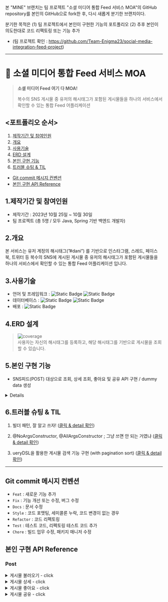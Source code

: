 본 "MINE" 브랜치는 팀 프로젝트 "소셜 미디어 통합 Feed 서비스 MOA"의 GitHub repository를 본인의 GitHub으로 fork한 후, 다시 새롭게 분기한 브랜치이다.
  
분기한 목적은 (1) 팀 프로젝트에서 본인이 구현한 기능의 포트폴리오 (2) 추후 본인이 의도한대로 코드 리팩토링 또는 기능 추가
  
* (팀 프로젝트 확인 : https://github.com/Team-Enigma23/social-media-integration-feed-project)
  
---
  
# :pushpin: 소셜 미디어 통합 Feed 서비스 MOA
> **소셜 미디어 Feed 여기 다 MOA!** 
> 
> 복수의 SNS 게시물 중 유저의 해시태그가 포함된 게시물들을 하나의 서비스에서 확인할 수 있는 통합 Feed 어플리케이션
  
## <포트폴리오 순서>
1. [제작기간 및 참여인원](#1제작기간-및-참여인원) 
2. [개요](#2개요)  
3. [사용기술](#3사용기술)  
4. [ERD 설계](#4erd-설계)
5. [본인 구현 기능](#5본인-구현-기능)
6. [트러블 슈팅 & TIL](#6트러블-슈팅--til)
  
- [Git commit 메시지 컨벤션](#Git-commit-메시지-컨벤션)
- [본인 구현 API Reference](#본인-구현-api-reference)
  
## 1.제작기간 및 참여인원
- 제작기간 : 2023년 10월 25일 ~ 10월 30일
- 팀 프로젝트 (총 5명 / 모두 Java, Spring 기반 백엔드 개발자)
  
## 2.개요
  
본 서비스는 유저 계정의 해시태그(”#dani”) 를 기반으로 인스타그램, 스레드, 페이스북, 트위터 등 복수의 SNS에 게시된 게시물 중 유저의 해시태그가 포함된 게시물들을 하나의 서비스에서 확인할 수 있는 통합 Feed 어플리케이션 입니다.
  
## 3.사용기술
- 언어 및 프레임워크 : ![Static Badge](https://img.shields.io/badge/Java-17-F58232) ![Static Badge](https://img.shields.io/badge/Spring_boot-3.0.12-6CB52C)<br/>
- 데이터베이스 : ![Static Badge](https://img.shields.io/badge/h2-2.1.214-1021FF) ![Static Badge](https://img.shields.io/badge/Spring_Data_JPA-3.1.1-80E96E)<br/>
- 배포 : ![Static Badge](https://img.shields.io/badge/Gradle-8.3-02303A) <br/>
  
## 4.ERD 설계
> ![coverage](src/main/resources/static/img/table.png) <br/>
사용자는 자신의 해시태그를 등록하고, 해당 해시태그를 기반으로 게시물을 조회할 수 있습니다.
    
## 5.본인 구현 기능

- SNS피드(POST) 대상으로 조회, 상세 조회, 좋아요 및 공유 API 구현 / dummy data 생성
  
<details>

1. 게시글 리스트 조회  
   - **`:hashtag`** 매개변수에 따라 **`Post`** 엔티티에서 게시물을 검색
       - Querydsl 활용하여 검색어를 포함한 모든 게시글을 검색 후, 검색 결과를 offset 방식의 pagination 및 최신순(생성일자 기준)으로 노출
   - 검색한 결과에 Pagination 및 Sort 적용
       - offset 방식의 pagination 구현, 최신순(생성일자 기준)으로 정렬
  
  
2. 개별 게시글 상세 조회
  
  
3. 개별 게시글에 대한 좋아요/공유 (생성)
   - SNS게시물에 대한 좋아요/공유가 발생했을 경우 본 서비스에서 자동적으로 이를 인지하는 것이 자연스러우나, 프로젝트의 조건에 따라 임의로 좋아요/공유를 생성시켰음.
   - 따라서 API 실행 시 좋아요/공유 수를 +1하면서 해당 피드들을 호출하도록 구현 (실제 호출되지는 않음)
  
  
4. 구현한 API의 정상 작동여부를 간편하게 테스트하기 위한 dummy data (dummy Post) 구현
   - ApplicationRunner 인터페이스를 구현한 DummyDataLoader 클래스, dummy로 생성되어야 할 객체(Post)의 정보들을 입력한 DummyDataService 클래스를 통해 2개의 hastTag, 20개의 post, 8개의 postHashtag가 서버 구동과 동시에 생성됨
</details>
  
  
## 6.트러블 슈팅 & TIL

1. 빌더 패턴, 잘 알고 쓰자! (<a href="https://github.com/upqnu/social-media-integration-feed-project/wiki/%EB%B9%8C%EB%8D%94%20%ED%8C%A8%ED%84%B4,%20%EC%9E%98%20%EC%95%8C%EA%B3%A0%20%EC%93%B0%EC%9E%90!">클릭 & detail 확인</a>)
  
2. @NoArgsConstructor, @AllArgsConstructor ; 그냥 쓰면 안 되는 거였냐 (<a href="https://github.com/upqnu/social-media-integration-feed-project/wiki/@NoArgsConstructor,%20@AllArgsConstructor%20;%20%EA%B7%B8%EB%83%A5%20%EC%93%B0%EB%A9%B4%20%EC%95%88%20%EB%90%98%EB%8A%94%20%EA%B1%B0%EC%98%80%EB%83%90?%20%E2%80%A6">클릭 & detail 확인</a>)
    
3. ueryDSL을 활용한 게시물 검색 기능 구현 (with pagination sort) (<a href="https://github.com/upqnu/social-media-integration-feed-project/wiki/QueryDSL%EC%9D%84%20%ED%99%9C%EC%9A%A9%ED%95%9C%20%EA%B2%8C%EC%8B%9C%EB%AC%BC%20%EA%B2%80%EC%83%89%20%EA%B8%B0%EB%8A%A5%20%EA%B5%AC%ED%98%84%20%20(with%20pagination%20+%20sort)">클릭 & detail 확인</a>)


  
---
  
## Git commit 메시지 컨벤션
- `Feat` : 새로운 기능 추가
- `Fix` : 기능 개선 또는 수정, 버그 수정
- `Docs` : 문서 수정
- `Style` : 코드 포맷팅, 세미콜론 누락, 코드 변경이 없는 경우
- `Refactor` : 코드 리펙토링
- `Test` : 테스트 코드, 리펙토링 테스트 코드 추가
- `Chore` : 빌드 업무 수정, 패키지 매니저 수정
  
## 본인 구현 API Reference
  
### Post
<details>
<summary> 게시물 불러오기 - click</summary>

#### Request
```javascript
  GET /posts
```

| Parameter    | Type     | Description                                |
|:-------------|:---------|:-------------------------------------------|
| `hashtag`    | `String` |                                            |
| `page`       | `int`    |                |
| `page_count` | `int`    |  |
| `createdAt`  | `String` |  |
| `desc`       | `String` |  |


#### Response
```http
    HTTP/1.1 200
    Content-Type: application/json
    
    {
    "content": [
        {
            "id": 1,
            "contentId": "fb1",
            "type": "FACEBOOK",
            "title": "페북 피드_1",
            "content": "good #dev #java",
            "viewCount": 2,
            "likeCount": 0,
            "shareCount": 3,
            "createdAt": "2023-10-31T02:00:30.682465",
            "updatedAt": "2023-10-31T02:00:30.682465"
        },
        //...
    ],
    "pageable": {
        "pageNumber": 0,
        "pageSize": 5,
        "sort": {
            "empty": false,
            "sorted": true,
            "unsorted": false
        },
        "offset": 0,
        "unpaged": false,
        "paged": true
    },
    "last": false,
    "totalElements": 20,
    "totalPages": 4,
    "size": 5,
    "number": 0,
    "sort": {
        "empty": false,
        "sorted": true,
        "unsorted": false
    },
    "first": true,
    "numberOfElements": 5,
    "empty": false
}
```
</details>

<details>
<summary> 게시물 상세 - click</summary>

#### Request
```javascript
  GET /posts/{postId}
```

| Path | Type   | Description             |
|:-----|:-------|:------------------------|
| `id` | `Long` | **Required**. User's ID |

#### Response
```http
HTTP/1.1 200
Content-Type: application/json

{
  "id": 0,
  "contentId": "string",
  "type": "FACEBOOK",
  "title": "string",
  "content": "string",
  "viewCount": 0,
  "likeCount": 0,
  "shareCount": 0,
  "createdAt": "2023-11-02T03:02:34.687Z",
  "updatedAt": "2023-11-02T03:02:34.687Z"
}
```
</details>

<details>
<summary> 게시물 좋아요 - click</summary>

#### Request
```javascript
  GET /posts/{postId}/likes
```

| Path | Type   | Description             |
|:-----|:-------|:------------------------|
| `id` | `Long` | **Required**. User's ID |

#### Response
```http
    HTTP/1.1 200
    Content-Type: application/json
```
</details>

<details>
<summary> 게시물 공유 - click</summary>

#### Request
```javascript
  GET /posts/{postId}/shares
```

| Path | Type   | Description             |
|:-----|:-------|:------------------------|
| `id` | `Long` | **Required**. User's ID |

#### Response
```http
    HTTP/1.1 200
    Content-Type: application/json
```
</details>
  
